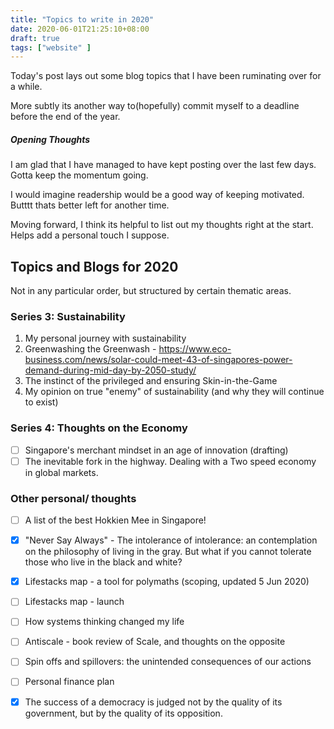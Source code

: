 ```yaml
---
title: "Topics to write in 2020"
date: 2020-06-01T21:25:10+08:00
draft: true
tags: ["website" ]
---
```


Today's post lays out some blog topics that I have been ruminating over for a while.

More subtly its another way to(hopefully) commit myself to a deadline before the end of the year.

##### Opening Thoughts
I am glad that I have managed to have kept posting over the last few days. Gotta keep the momentum going. 

I would imagine readership would be a good way of keeping motivated. Butttt thats better left for another time.

Moving forward, I think its helpful to list out my thoughts right at the start. Helps add a personal touch I suppose.

## Topics and Blogs for 2020
Not in any particular order, but structured by certain thematic areas.

### Series 3: Sustainability
1. My personal journey with sustainability
2. Greenwashing the Greenwash - https://www.eco-business.com/news/solar-could-meet-43-of-singapores-power-demand-during-mid-day-by-2050-study/
3. The instinct of the privileged and ensuring Skin-in-the-Game 
4. My opinion on true "enemy" of sustainability (and why they will continue to exist)

### Series 4: Thoughts on the Economy
- [ ] Singapore's merchant mindset in an age of innovation (drafting)
- [ ] The inevitable fork in the highway. Dealing with a Two speed economy in global markets.

### Other personal/ thoughts

- [ ] A list of the best Hokkien Mee in Singapore!
- [x] "Never Say Always" - The intolerance of intolerance: an contemplation on the philosophy of living in the gray. But what if you cannot tolerate those who live in the black and white?
- [x] Lifestacks map - a tool for polymaths (scoping, updated 5 Jun 2020)
- [ ] Lifestacks map - launch
- [ ] How systems thinking changed my life
- [ ] Antiscale - book review of Scale, and thoughts on the opposite
- [ ] Spin offs and spillovers: the unintended consequences of our actions
- [ ] Personal finance plan
- [x] The success of a democracy is judged not by the quality of its government, but by the quality of its opposition.

